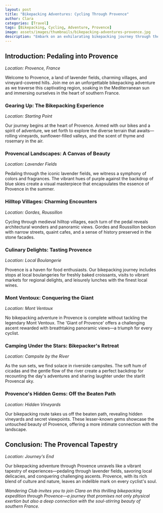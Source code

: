 ```yaml
---
layout: post
title: "Bikepacking Adventures: Cycling Through Provence"
author: Clara
categories: [Travel]
tags: [Bikepacking, Cycling, Adventure, Provence]
image: assets/images/thumbnails/bikepacking-adventures-provence.jpg
description: "Embark on an exhilarating bikepacking journey through the picturesque landscapes of Provence, exploring the beauty of the region on two wheels."
---
```


## Introduction: Pedaling into Provence

*Location: Provence, France*

Welcome to Provence, a land of lavender fields, charming villages, and vineyard-covered hills. Join me on an unforgettable bikepacking adventure as we traverse this captivating region, soaking in the Mediterranean sun and immersing ourselves in the heart of southern France.

### Gearing Up: The Bikepacking Experience

*Location: Starting Point*

Our journey begins at the heart of Provence. Armed with our bikes and a spirit of adventure, we set forth to explore the diverse terrain that awaits—rolling vineyards, sunflower-filled valleys, and the scent of thyme and rosemary in the air.

### Provencal Landscapes: A Canvas of Beauty

*Location: Lavender Fields*

Pedaling through the iconic lavender fields, we witness a symphony of colors and fragrances. The vibrant hues of purple against the backdrop of blue skies create a visual masterpiece that encapsulates the essence of Provence in the summer.

### Hilltop Villages: Charming Encounters

*Location: Gordes, Roussillon*

Cycling through medieval hilltop villages, each turn of the pedal reveals architectural wonders and panoramic views. Gordes and Roussillon beckon with narrow streets, quaint cafes, and a sense of history preserved in the stone facades.

### Culinary Delights: Tasting Provence

*Location: Local Boulangerie*

Provence is a haven for food enthusiasts. Our bikepacking journey includes stops at local boulangeries for freshly baked croissants, visits to vibrant markets for regional delights, and leisurely lunches with the finest local wines.

### Mont Ventoux: Conquering the Giant

*Location: Mont Ventoux*

No bikepacking adventure in Provence is complete without tackling the legendary Mont Ventoux. The 'Giant of Provence' offers a challenging ascent rewarded with breathtaking panoramic views—a triumph for every cyclist.

### Camping Under the Stars: Bikepacker's Retreat

*Location: Campsite by the River*

As the sun sets, we find solace in riverside campsites. The soft hum of cicadas and the gentle flow of the river create a perfect backdrop for recounting the day's adventures and sharing laughter under the starlit Provencal sky.

### Provence's Hidden Gems: Off the Beaten Path

*Location: Hidden Vineyards*

Our bikepacking route takes us off the beaten path, revealing hidden vineyards and secret viewpoints. These lesser-known gems showcase the untouched beauty of Provence, offering a more intimate connection with the landscape.

## Conclusion: The Provencal Tapestry

*Location: Journey's End*

Our bikepacking adventure through Provence unravels like a vibrant tapestry of experiences—pedaling through lavender fields, savoring local delicacies, and conquering challenging ascents. Provence, with its rich blend of culture and nature, leaves an indelible mark on every cyclist's soul.

*Wandering Club invites you to join Clara on this thrilling bikepacking expedition through Provence—a journey that promises not only physical exertion but also a deep connection with the soul-stirring beauty of southern France.*
